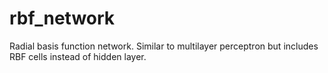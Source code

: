 rbf_network
===========

Radial basis function network. Similar to multilayer perceptron but includes RBF cells instead of hidden layer.